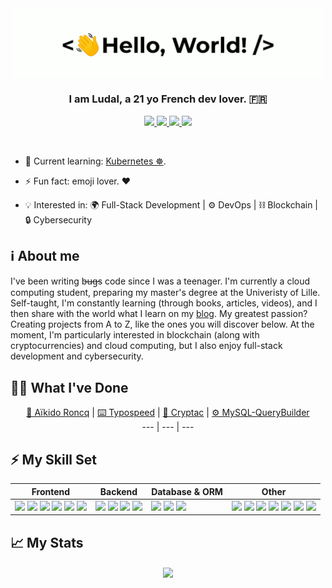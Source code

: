 <div align="center">
    <img src="assets/greetings.gif" align="center" height="" width="500" />
</div>
  

### <div align="center" width="200">I am Ludal, a 21 yo French dev lover. 🇫🇷</div>

<p align="center">
    <a href="mailto:contact@iamludal.fr">
        <img src="https://img.shields.io/badge/gmail-%23ff4343.svg?&style=for-the-badge&logo=gmail&logoColor=white" />
    </a>
    <a href="https://twitter.com/iamludal">
        <img src="https://img.shields.io/badge/-Twitter-1ca0f1?style=for-the-badge&labelColor=1ca0f1&logo=twitter&logoColor=white" />
    </a>
    <a href="https://discordapp.com/users/256769299954401280">
        <img src="https://img.shields.io/badge/Discord-7289DA?style=for-the-badge&logo=discord&logoColor=white" />
    </a>
    <a href="https://dev.to/iamludal">
        <img src="https://img.shields.io/badge/dev.to-0A0A0A?style=for-the-badge&logo=dev.to&logoColor=white" />
    </a>
</p>
  
<br>

- 🧐 Current learning: [Kubernetes ☸](https://kubernetes.io/).

- ⚡ Fun fact: emoji lover. ❤️  

- 💡 Interested in: 🌍 Full-Stack Development | ⚙ DevOps | ⛓ Blockchain | 🔒 Cybersecurity
 

## ℹ About me

I've been writing b̶u̶g̶s code since I was a teenager. I'm currently a cloud computing student, preparing my master's degree at the Univeristy of Lille. Self-taught, I'm constantly learning (through books, articles, videos), and I then share with the world what I learn on my [blog](https://dev.to/iamludal). My greatest passion? Creating projects from A to Z, like the ones you will discover below. At the moment, I'm particularly interested in blockchain (along with cryptocurrencies) and cloud computing, but I also enjoy full-stack development and cybersecurity.

## 👨‍💻 What I've Done

<div align="center">
    
[🥋 Aïkido Roncq](https://www.aikido-roncq.fr) | [⌨️ Typospeed](http://typospeed.iamludal.fr) | [🚀 Cryptac](http://github.com/iamludal/cryptac) | [⚙️ MySQL-QueryBuilder](https://github.com/iamludal/MySQL-Querybuilder)  
--- | --- | ---

</div>

## ⚡ My Skill Set

<table>
    <thead>
        <tr>
            <th>Frontend</th>
            <th>Backend</th>
            <th>Database & ORM</th>
            <th>Other</th>
        </tr>
    </thead>
    <tbody>
        <tr>
            <td>
               <img src="https://img.shields.io/badge/HTML-F4470B?style=for-the-badge&logo=html5&logoColor=white" />
               <img src="https://img.shields.io/badge/Sass-CC6699?style=for-the-badge&logo=sass&logoColor=white" />
               <img src="https://img.shields.io/badge/TypeScript-007ACC?style=for-the-badge&logo=typescript&logoColor=white" />
               <img src="https://img.shields.io/badge/React-20232A?style=for-the-badge&logo=react&logoColor=61DAFB" />
               <img src="https://img.shields.io/badge/Next.js-000?style=for-the-badge&logo=next.js&logoColor=white" />
               <img src="https://img.shields.io/badge/Chakra%20UI-63C9CB?style=for-the-badge&logo=chakraui&logoColor=white" />
            </td>
            <td>
                <img src="https://img.shields.io/badge/Node.js-43853D?style=for-the-badge&logo=node.js&logoColor=white" />
                <img src="https://img.shields.io/badge/NestJS-000?style=for-the-badge&logo=nestjs&logoColor=F00" />
                <img src="https://img.shields.io/badge/Express.js-404D59?style=for-the-badge&logo=express" />
                <img src="https://img.shields.io/badge/Spring%20Boot-67AA3C?style=for-the-badge&logo=springboot&logoColor=white" />
            </td>
            <td>
                <img src="https://img.shields.io/badge/MySQL-42759C?style=for-the-badge&logo=mysql&logoColor=white" />
                <img src="https://img.shields.io/badge/PostgreSQL-316192?style=for-the-badge&logo=postgresql&logoColor=white" />
                <img src="https://img.shields.io/badge/Prisma-273141?style=for-the-badge&logo=prisma&logoColor=FFF" />
            </td>
            <td>
                <img src="https://img.shields.io/badge/Python-3776AB?style=for-the-badge&logo=python&logoColor=white" /> 
                <img src="https://img.shields.io/badge/Java-ED8B00?style=for-the-badge&logo=java&logoColor=white" />
                <img src="https://img.shields.io/badge/Docker-F7F7F7?style=for-the-badge&logo=docker&logoColor=61DAFB" />
                <img src="https://img.shields.io/badge/Ansible-F7F7F7?style=for-the-badge&logo=ansible&logoColor=black" />
                <img src="https://img.shields.io/badge/Linux-F7C700?style=for-the-badge&logo=linux&logoColor=black" />
                <img src="https://img.shields.io/badge/Figma-a259ff?style=for-the-badge&logo=figma&logoColor=white" />
                <img src="https://img.shields.io/badge/Notion-white?style=for-the-badge&logo=notion&logoColor=black" />
            </td>
        </tr>
    </tbody>
</table>


## 📈 My Stats

<div align="center">   
    <img src="https://github-readme-stats.vercel.app/api?username=iamludal&show_icons=true&count_private=true&hide_border=true" align="center" />
</div>
